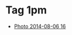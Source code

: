 <!--
title: Tag 1pm
date: 2020-06-28T14:43:49.462Z
tags:
-->
# Tag 1pm

 * [Photo 2014-08-06 16](93977952192.md)